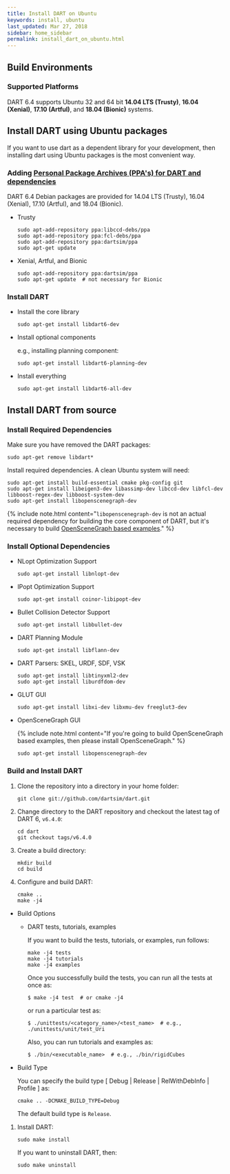 ```yaml
---
title: Install DART on Ubuntu
keywords: install, ubuntu
last_updated: Mar 27, 2018
sidebar: home_sidebar
permalink: install_dart_on_ubuntu.html
---
```


## Build Environments

### Supported Platforms

DART 6.4 supports Ubuntu 32 and 64 bit **14.04 LTS (Trusty)**, **16.04 (Xenial)**, **17.10 (Artful)**, and **18.04 (Bionic)** systems.

## Install DART using Ubuntu packages

If you want to use dart as a dependent library for your development, then installing dart using Ubuntu packages is the most convenient way. 

### Adding [Personal Package Archives (PPA's) for DART and dependencies](https://launchpad.net/~dartsim/+archive/ubuntu/ppa)

DART 6.4 Debian packages are provided for 14.04 LTS (Trusty), 16.04 (Xenial), 17.10 (Artful), and 18.04 (Bionic).

* Trusty

  ```
  sudo apt-add-repository ppa:libccd-debs/ppa
  sudo apt-add-repository ppa:fcl-debs/ppa
  sudo apt-add-repository ppa:dartsim/ppa
  sudo apt-get update
  ```

* Xenial, Artful, and Bionic

  ```
  sudo apt-add-repository ppa:dartsim/ppa
  sudo apt-get update  # not necessary for Bionic
  ```

### Install DART

* Install the core library

  ```
  sudo apt-get install libdart6-dev
  ```

* Install optional components

  e.g., installing planning component:

  ```
  sudo apt-get install libdart6-planning-dev
  ```

* Install everything

  ```
  sudo apt-get install libdart6-all-dev
  ```

## Install DART from source

### Install Required Dependencies

Make sure you have removed the DART packages:

```
sudo apt-get remove libdart*
```

Install required dependencies. A clean Ubuntu system will need:

```
sudo apt-get install build-essential cmake pkg-config git
sudo apt-get install libeigen3-dev libassimp-dev libccd-dev libfcl-dev libboost-regex-dev libboost-system-dev
sudo apt-get install libopenscenegraph-dev
```

{% include note.html content="`libopenscenegraph-dev` is not an actual required dependency for building the core component of DART, but it's necessary to build [OpenSceneGraph based examples](http://dartsim.github.io/gallery.html#openscenegraph-based-examples)." %}

### Install Optional Dependencies

* NLopt Optimization Support

  ```
  sudo apt-get install libnlopt-dev
  ```

* IPopt Optimization Support

  ```
  sudo apt-get install coinor-libipopt-dev
  ```

* Bullet Collision Detector Support

  ```
  sudo apt-get install libbullet-dev
  ```

* DART Planning Module

  ```
  sudo apt-get install libflann-dev
  ```

* DART Parsers: SKEL, URDF, SDF, VSK

  ```
  sudo apt-get install libtinyxml2-dev
  sudo apt-get install liburdfdom-dev
  ```

* GLUT GUI

  ```
  sudo apt-get install libxi-dev libxmu-dev freeglut3-dev
  ```

* OpenSceneGraph GUI

  {% include note.html content="If you're going to build OpenSceneGraph based examples, then please install OpenSceneGraph." %}

  ```
  sudo apt-get install libopenscenegraph-dev
  ```

### Build and Install DART

1.  Clone the repository into a directory in your home folder:

    ```
    git clone git://github.com/dartsim/dart.git
    ```

1.  Change directory to the DART repository and checkout the latest tag of DART 6, `v6.4.0`:

    ```
    cd dart
    git checkout tags/v6.4.0
    ```

1.  Create a build directory:

    ```
    mkdir build
    cd build
    ```

1.  Configure and build DART:

    ```
    cmake ..
    make -j4
    ```

  * Build Options

    * DART tests, tutorials, examples

      If you want to build the tests, tutorials, or examples, run follows:

      ```
      make -j4 tests
      make -j4 tutorials
      make -j4 examples
      ```
      
      Once you successfully build the tests, you can run all the tests at once as:
      
      ```shell
      $ make -j4 test  # or cmake -j4
      ```
      
      or run a particular test as:
      
      ```shell
      $ ./unittests/<category_name>/<test_name>  # e.g., ./unittests/unit/test_Uri
      ```
      
      Also, you can run tutorials and examples as:
      
      ```shell
      $ ./bin/<executable_name>  # e.g., ./bin/rigidCubes
      ```

  * Build Type

    You can specify the build type \[ Debug \| Release \| RelWithDebInfo \| Profile \] as:

    ```
    cmake .. -DCMAKE_BUILD_TYPE=Debug
    ```

    The default build type is `Release`.

1.  Install DART:
    
    ```
    sudo make install
    ```
    
    If you want to uninstall DART, then:

    ```
    sudo make uninstall
    ```

